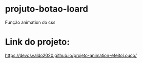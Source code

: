 # projuto-botao-loard

Função animation do css

# Link do projeto:

https://devosvaldo2020.github.io/projeto-animation-efeitoLouco/

